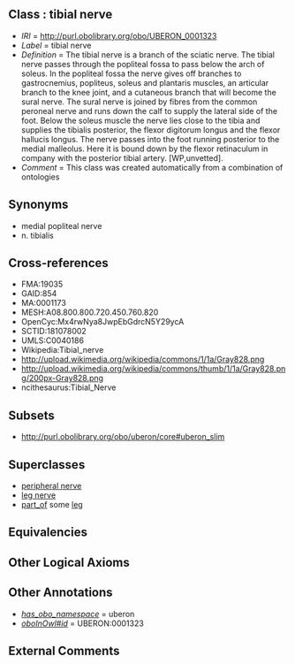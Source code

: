 
## Class : tibial nerve

 * *IRI* = http://purl.obolibrary.org/obo/UBERON_0001323
 * *Label* = tibial nerve
 * *Definition* = The tibial nerve is a branch of the sciatic nerve. The tibial nerve passes through the popliteal fossa to pass below the arch of soleus. In the popliteal fossa the nerve gives off branches to gastrocnemius, popliteus, soleus and plantaris muscles, an articular branch to the knee joint, and a cutaneous branch that will become the sural nerve. The sural nerve is joined by fibres from the common peroneal nerve and runs down the calf to supply the lateral side of the foot. Below the soleus muscle the nerve lies close to the tibia and supplies the tibialis posterior, the flexor digitorum longus and the flexor hallucis longus. The nerve passes into the foot running posterior to the medial malleolus. Here it is bound down by the flexor retinaculum in company with the posterior tibial artery. [WP,unvetted].
 * *Comment* = This class was created automatically from a combination of ontologies

## Synonyms

 * medial popliteal nerve
 * n. tibialis

## Cross-references

 * FMA:19035
 * GAID:854
 * MA:0001173
 * MESH:A08.800.800.720.450.760.820
 * OpenCyc:Mx4rwNya8JwpEbGdrcN5Y29ycA
 * SCTID:181078002
 * UMLS:C0040186
 * Wikipedia:Tibial_nerve
 * http://upload.wikimedia.org/wikipedia/commons/1/1a/Gray828.png
 * http://upload.wikimedia.org/wikipedia/commons/thumb/1/1a/Gray828.png/200px-Gray828.png
 * ncithesaurus:Tibial_Nerve

## Subsets

 * http://purl.obolibrary.org/obo/uberon/core#uberon_slim

## Superclasses

 * [peripheral nerve](../../UBERON/03/UBERON_0002003.md)
 * [leg nerve](../../UBERON/31/UBERON_0003431.md)
 * [part_of](../../BFO/50/BFO_0000050.md) some [leg](../../UBERON/78/UBERON_0000978.md)

## Equivalencies


## Other Logical Axioms


## Other Annotations

 * *[has_obo_namespace](../../ce/oboInOwl#hasOBONamespace.md)* = uberon
 * *[oboInOwl#id](../../id/oboInOwl#id.md)* = UBERON:0001323

## External Comments


